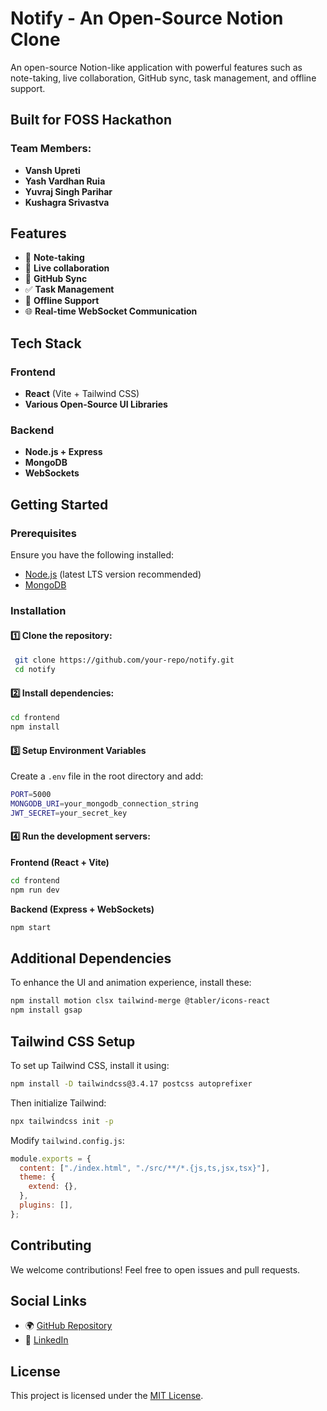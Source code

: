 # Notify - An Open-Source Notion Clone

An open-source Notion-like application with powerful features such as note-taking, live collaboration, GitHub sync, task management, and offline support.

## Built for FOSS Hackathon

### Team Members:
- **Vansh Upreti**
- **Yash Vardhan Ruia**
- **Yuvraj Singh Parihar**
- **Kushagra Srivastva**

## Features
- 📝 **Note-taking**
- 🔄 **Live collaboration**
- 🔗 **GitHub Sync**
- ✅ **Task Management**
- 📶 **Offline Support**
- 🌐 **Real-time WebSocket Communication**

## Tech Stack
### Frontend
- **React** (Vite + Tailwind CSS)
- **Various Open-Source UI Libraries**

### Backend
- **Node.js + Express**
- **MongoDB**
- **WebSockets**

## Getting Started

### Prerequisites
Ensure you have the following installed:
- [Node.js](https://nodejs.org/) (latest LTS version recommended)
- [MongoDB](https://www.mongodb.com/)

### Installation

#### 1️⃣ Clone the repository:
```sh
 git clone https://github.com/your-repo/notify.git
 cd notify
```

#### 2️⃣ Install dependencies:

```sh
cd frontend
npm install
```

#### 3️⃣ Setup Environment Variables
Create a `.env` file in the root directory and add:
```sh
PORT=5000
MONGODB_URI=your_mongodb_connection_string
JWT_SECRET=your_secret_key
```

#### 4️⃣ Run the development servers:

**Frontend (React + Vite)**
```sh
cd frontend
npm run dev
```

**Backend (Express + WebSockets)**
```sh
npm start
```

## Additional Dependencies
To enhance the UI and animation experience, install these:
```sh
npm install motion clsx tailwind-merge @tabler/icons-react
npm install gsap
```

## Tailwind CSS Setup
To set up Tailwind CSS, install it using:
```sh
npm install -D tailwindcss@3.4.17 postcss autoprefixer
```
Then initialize Tailwind:
```sh
npx tailwindcss init -p
```

Modify `tailwind.config.js`:
```js
module.exports = {
  content: ["./index.html", "./src/**/*.{js,ts,jsx,tsx}"],
  theme: {
    extend: {},
  },
  plugins: [],
};
```

## Contributing
We welcome contributions! Feel free to open issues and pull requests.

## Social Links
- 🌍 [GitHub Repository](https://github.com/your-repo/notify)
- 🔗 [LinkedIn](https://www.linkedin.com/in/your-profile)

## License
This project is licensed under the [MIT License](LICENSE).
